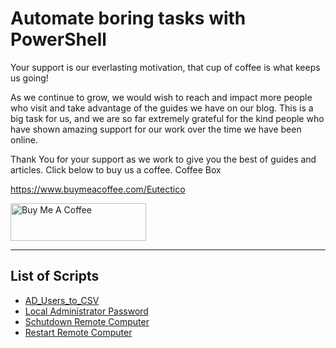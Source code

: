 # Automate boring tasks with PowerShell

Your support is our everlasting motivation,
that cup of coffee is what keeps us going!

As we continue to grow, we would wish to reach and impact more people who visit and take advantage of the guides we have on our blog. This is a big task for us, and we are so far extremely grateful for the kind people who have shown amazing support for our work over the time we have been online.

Thank You for your support as we work to give you the best of guides and articles. Click below to buy us a coffee.
Coffee Box

https://www.buymeacoffee.com/Eutectico

<a href="https://www.buymeacoffee.com/Eutectico" target="_blank"><img src="https://cdn.buymeacoffee.com/buttons/v2/arial-blue.png" alt="Buy Me A Coffee" style="height: 60px !important;width: 217px !important;" ></a>

_____________________________________________________________________________________

## List of Scripts

* [AD_Users_to_CSV](https://github.com/Eutectico/ABT_PowerShell/tree/main/AD_Users_to_CSV)
* [Local Administrator Password](https://github.com/Eutectico/ABT_PowerShell/tree/main/LAPSexport) 
* [Schutdown Remote Computer](https://github.com/Eutectico/ABT_PowerShell/tree/main/Shutdown_PC)
* [Restart Remote Computer](https://github.com/Eutectico/ABT_PowerShell/tree/main/Restart_PC)